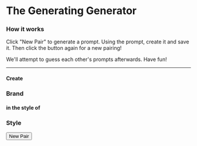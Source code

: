 ---
---

<h1 id="blue">The Generating Generator</h1>

<h3 id="blue">How it works</h3>

Click "New Pair" to generate a prompt. Using the prompt, create it and save it. Then click the button again for a new pairing!

We'll attempt to guess each other's prompts afterwards. Have fun!

***

<h4 id="blue">Create</h4>

<h3 id="brandLogo">
Brand
    <!-- Brand's appear here -->
</h3>

<h4 id="blue">in the style of</h4>

<h3 id="styleOf">
Style
    <!-- Style shows up here -->
</h3>

<button onclick="newPair()">New Pair</button>

<script src="javascript.js"></script>